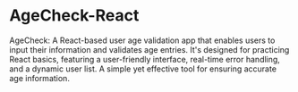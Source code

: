 # AgeCheck-React
AgeCheck: A React-based user age validation app that enables users to input their information and validates age entries. It's designed for practicing React basics, featuring a user-friendly interface, real-time error handling, and a dynamic user list. A simple yet effective tool for ensuring accurate age information.
